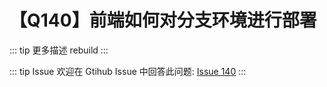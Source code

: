 # 【Q140】前端如何对分支环境进行部署

::: tip 更多描述
rebuild
:::

::: tip Issue
欢迎在 Gtihub Issue 中回答此问题: [Issue 140](https://github.com/kangyana/daily-question/issues/140)
:::

